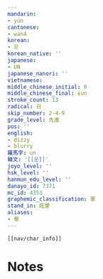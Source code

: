 ```yaml
---
mandarin:
- yūn
cantonese:
- wan4
korean:
- 운
korean_native: ''
japanese:
- UN
japanese_nanori: ''
vietnamese:
middle_chinese_initial: 0
middle_chinese_final: ɨun
stroke_count: 13
radical: 日
skip_number: 2-4-9
grade_level: 先進
pos: ''
english:
- dizzy
- blurry
羅馬字: un
韓文: '[[운]]'
joyo_level: ''
hsk_level: ''
hanmun_edu_level: ''
danayo_id: 7371
mc_id: 4353
graphemic_classification: 軍
stand_in: 眩暈
aliases:
- 晕
---
```

```meta-bind-embed
[[nav/char_info]]
```

# Notes
